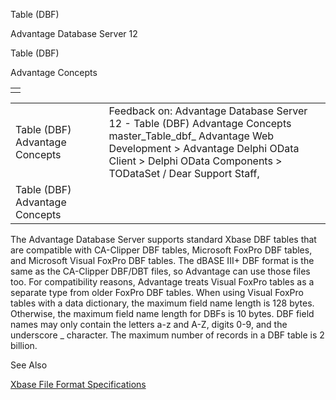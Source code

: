 Table (DBF)




Advantage Database Server 12  

Table (DBF)

Advantage Concepts

|  |
| --- |
|  |

|  |  |  |  |  |
| --- | --- | --- | --- | --- |
| Table (DBF)  Advantage Concepts |  |  | Feedback on: Advantage Database Server 12 - Table (DBF) Advantage Concepts master\_Table\_dbf\_ Advantage Web Development > Advantage Delphi OData Client > Delphi OData Components > TODataSet / Dear Support Staff, |  |
| Table (DBF)  Advantage Concepts |  |  |  |  |

The Advantage Database Server supports standard Xbase DBF tables that are compatible with CA-Clipper DBF tables, Microsoft FoxPro DBF tables, and Microsoft Visual FoxPro DBF tables. The dBASE III+ DBF format is the same as the CA-Clipper DBF/DBT files, so Advantage can use those files too. For compatibility reasons, Advantage treats Visual FoxPro tables as a separate type from older FoxPro DBF tables. When using Visual FoxPro tables with a data dictionary, the maximum field name length is 128 bytes. Otherwise, the maximum field name length for DBFs is 10 bytes. DBF field names may only contain the letters a-z and A-Z, digits 0-9, and the underscore \_ character. The maximum number of records in a DBF table is 2 billion.

See Also

[Xbase File Format Specifications](master_xbase_file_format_specifications.htm)